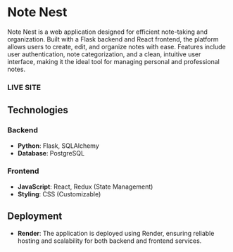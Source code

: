 # Note Nest

Note Nest is a web application designed for efficient note-taking and organization. Built with a Flask backend and React frontend, the platform allows users to create, edit, and organize notes with ease. Features include user authentication, note categorization, and a clean, intuitive user interface, making it the ideal tool for managing personal and professional notes.

### LIVE SITE

## Technologies

### Backend
- **Python**: Flask, SQLAlchemy
- **Database**: PostgreSQL

### Frontend
- **JavaScript**: React, Redux (State Management)
- **Styling**: CSS (Customizable)

## Deployment
- **Render**: The application is deployed using Render, ensuring reliable hosting and scalability for both backend and frontend services.

